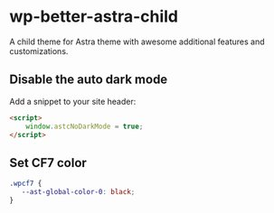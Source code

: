 # wp-better-astra-child
A child theme for Astra theme with awesome additional features and customizations.

## Disable the auto dark mode
Add a snippet to your site header:
```html
<script>
    window.astcNoDarkMode = true;
</script>
```

## Set CF7 color
```css
.wpcf7 {
   --ast-global-color-0: black;
}
```
